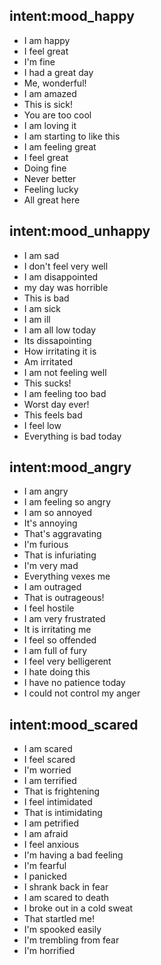 ## intent:mood_happy
- I am happy
- I feel great
- I'm fine
- I had a great day
- Me, wonderful!
- I am amazed
- This is sick!
- You are too cool
- I am loving it
- I am starting to like this 
- I am feeling great
- I feel great
- Doing fine
- Never better
- Feeling lucky
- All great here

## intent:mood_unhappy
- I am sad
- I don't feel very well
- I am disappointed
- my day was horrible
- This is bad
- I am sick
- I am ill
- I am all low today
- Its dissapointing 
- How irritating it is
- Am irritated
- I am not feeling well
- This sucks!
- I am feeling too bad
- Worst day ever!
- This feels bad
- I feel low
- Everything is bad today

## intent:mood_angry
- I am angry
- I am feeling so angry
- I am so annoyed
- It's annoying
- That's aggravating
- I'm furious
- That is infuriating 
- I'm very mad
- Everything vexes me
- I am outraged
- That is outrageous!
- I feel hostile
- I am very frustrated
- It is irritating me
- I feel so offended
- I am full of fury
- I feel very belligerent
- I hate doing this
- I have no patience today
- I could not control my anger

## intent:mood_scared
- I am scared
- I feel scared
- I'm worried
- I am terrified
- That is frightening
- I feel intimidated
- That is intimidating
- I am petrified
- I am afraid
- I feel anxious
- I'm having a bad feeling
- I'm fearful
- I panicked
- I shrank back in fear
- I am scared to death
- I broke out in a cold sweat
- That startled me!
- I'm spooked easily
- I'm trembling from fear
- I'm horrified

